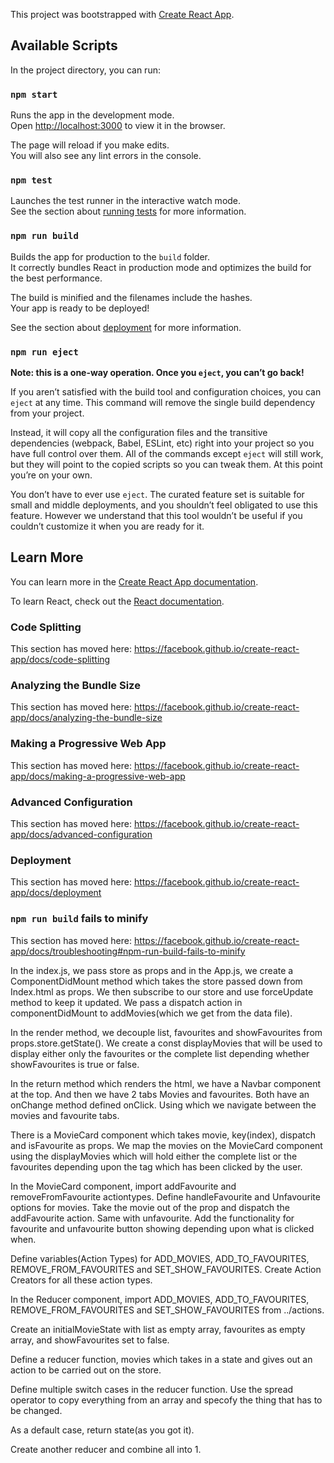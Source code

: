 This project was bootstrapped with [Create React App](https://github.com/facebook/create-react-app).

## Available Scripts

In the project directory, you can run:

### `npm start`

Runs the app in the development mode.<br />
Open [http://localhost:3000](http://localhost:3000) to view it in the browser.

The page will reload if you make edits.<br />
You will also see any lint errors in the console.

### `npm test`

Launches the test runner in the interactive watch mode.<br />
See the section about [running tests](https://facebook.github.io/create-react-app/docs/running-tests) for more information.

### `npm run build`

Builds the app for production to the `build` folder.<br />
It correctly bundles React in production mode and optimizes the build for the best performance.

The build is minified and the filenames include the hashes.<br />
Your app is ready to be deployed!

See the section about [deployment](https://facebook.github.io/create-react-app/docs/deployment) for more information.

### `npm run eject`

**Note: this is a one-way operation. Once you `eject`, you can’t go back!**

If you aren’t satisfied with the build tool and configuration choices, you can `eject` at any time. This command will remove the single build dependency from your project.

Instead, it will copy all the configuration files and the transitive dependencies (webpack, Babel, ESLint, etc) right into your project so you have full control over them. All of the commands except `eject` will still work, but they will point to the copied scripts so you can tweak them. At this point you’re on your own.

You don’t have to ever use `eject`. The curated feature set is suitable for small and middle deployments, and you shouldn’t feel obligated to use this feature. However we understand that this tool wouldn’t be useful if you couldn’t customize it when you are ready for it.

## Learn More

You can learn more in the [Create React App documentation](https://facebook.github.io/create-react-app/docs/getting-started).

To learn React, check out the [React documentation](https://reactjs.org/).

### Code Splitting

This section has moved here: https://facebook.github.io/create-react-app/docs/code-splitting

### Analyzing the Bundle Size

This section has moved here: https://facebook.github.io/create-react-app/docs/analyzing-the-bundle-size

### Making a Progressive Web App

This section has moved here: https://facebook.github.io/create-react-app/docs/making-a-progressive-web-app

### Advanced Configuration

This section has moved here: https://facebook.github.io/create-react-app/docs/advanced-configuration

### Deployment

This section has moved here: https://facebook.github.io/create-react-app/docs/deployment

### `npm run build` fails to minify

This section has moved here: https://facebook.github.io/create-react-app/docs/troubleshooting#npm-run-build-fails-to-minify


In the index.js, we pass store as props and in the App.js, we create a ComponentDidMount method which takes the store passed down from Index.html as props. We then 
subscribe to our store and use forceUpdate method to keep it updated. We pass a dispatch action in componentDidMount to addMovies(which we get from the data file). 

In the render method, we decouple list, favourites and showFavourites from props.store.getState(). We create a const displayMovies that will be used to display 
 either only the favourites or the complete list depending whether showFavourites is true or false.

 In the return method which renders the html, we have a Navbar component at the top. And then we have 2 tabs Movies and favourites. Both have an onChange method defined onClick.
 Using which we navigate between the movies and favourite tabs. 
 
 There is a MovieCard component which takes movie, key(index), dispatch and isFavourite as props. 
 We map the movies on the MovieCard component using the displayMovies which will hold either the complete list or the favourites depending upon the tag which has been
 clicked by the user. 


 In the MovieCard component, import addFavourite and removeFromFavourite actiontypes.
 Define handleFavourite and Unfavourite options for movies. Take the movie out of the prop and dispatch the addFavourite action. Same with unfavourite.
 Add the functionality for favourite and unfavourite button showing depending upon what is clicked when. 

Define variables(Action Types) for ADD_MOVIES, ADD_TO_FAVOURITES, REMOVE_FROM_FAVOURITES and SET_SHOW_FAVOURITES. 
Create Action Creators for all these action types. 

In the Reducer component, import ADD_MOVIES, ADD_TO_FAVOURITES, REMOVE_FROM_FAVOURITES and SET_SHOW_FAVOURITES from ../actions.

Create an initialMovieState with list as empty array, favourites as empty array, and showFavourites set to false. 

Define a reducer function, movies which takes in a state and gives out an action to be carried out on the store.

Define multiple switch cases in the reducer function.
Use the spread operator to copy everything from an array and specofy the thing that has to be changed. 

As a default case, return state(as you got it).


Create another reducer and combine all into 1. 

